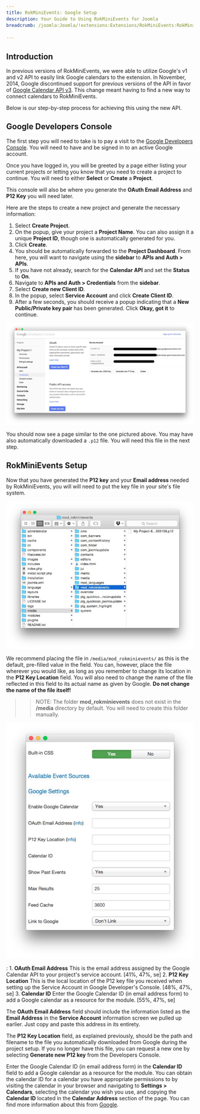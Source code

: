 ```yaml
---
title: RokMiniEvents: Google Setup
description: Your Guide to Using RokMiniEvents for Joomla
breadcrumb: /joomla:Joomla/!extensions:Extensions/RokMiniEvents:RokMiniEvents

---
```


Introduction
-----

In previous versions of RokMiniEvents, we were able to utilize Google's v1 and v2 API to easily link Google calendars to the extension. In November, 2014, Google discontinued support for previous versions of the API in favor of [Google Calendar API v3](https://developers.google.com/google-apps/calendar/). This change meant having to find a new way to connect calendars to RokMiniEvents.

Below is our step-by-step process for achieving this using the new API.

Google Developers Console
-----

The first step you will need to take is to pay a visit to the [Google Developers Console](https://console.developers.google.com/). You will need to have and be signed in to an active Google account.

Once you have logged in, you will be greeted by a page either listing your current projects or letting you know that you need to create a project to continue. You will need to either **Select** or **Create** a **Project**. 

This console will also be where you generate the **OAuth Email Address** and **P12 Key** you will need later.

Here are the steps to create a new project and generate the necessary information:

1. Select **Create Project**.
2. On the popup, give your project a **Project Name**. You can also assign it a unique **Project ID**, though one is automatically generated for you.
3. Click **Create**.
4. You should be automatically forwarded to the **Project Dashboard**. From here, you will want to navigate using the **sidebar** to **APIs and Auth > APIs**.
5. If you have not already, search for the **Calendar API** and set the **Status** to **On**.
6. Navigate to **APIs and Auth > Credentials** from the **sidebar**.
7. Select **Create new Client ID**.
8. In the popup, select **Service Account** and click **Create Client ID**.
9. After a few seconds, you should receive a popup indicating that a **New Public/Private key pair** has been generated. Click **Okay, got it** to continue.

![](assets/google_2.jpeg)

You should now see a page similar to the one pictured above. You may have also automatically downloaded a `.p12` file. You will need this file in the next step.

RokMiniEvents Setup
-----

Now that you have generated the **P12 key** and your **Email address** needed by RokMiniEvents, you will will need to put the key file in your site's file system.

![Google Setup](assets/google_3.jpeg)

We recommend placing the file in `/media/mod_rokminievents/` as this is the default, pre-filled value in the field. You can, however, place the file wherever you would like, as long as you remember to change its location in the **P12 Key Location** field. You will also need to change the name of the file reflected in this field to its actual name as given by Google. **Do not change the name of the file itself!**

>> NOTE: The folder **mod_rokminievents** does not exist in the **/media** directory by default. You will need to create this folder manually.

![Setup](assets/module_1.jpeg)

:   1. **OAuth Email Address** This is the email address assigned by the Google Calendar API to your project's service account. [41%, 47%, se]
    2. **P12 Key Location** This is the local location of the P12 key file you received when setting up the Service Account in Google Developer's Console. [48%, 47%, se]
    3. **Calendar ID** Enter the Google Calendar ID (in email address form) to add a Google calendar as a resource for the module. [55%, 47%, se]

The **OAuth Email Address** field should include the information listed as the **Email Address** in the **Service Account** information screen we pulled up earlier. Just copy and paste this address in its entirety.

The **P12 Key Location** field, as explained previously, should be the path and filename to the file you automatically downloaded from Google during the project setup. If you no longer have this file, you can request a new one by selecting **Generate new P12 key** from the Developers Console.

Enter the Google Calendar ID (in email address form) in the **Calendar ID** field to add a Google calendar as a resource for the module. You can obtain the calendar ID for a calendar you have appropriate permissions to by visiting the calendar in your browser and navigating to **Settings > Calendars**, selecting the calendar you wish you use, and copying the **Calendar ID** located in the **Calendar Address** section of the page. You can find more information about this from [Google](https://support.google.com/calendar/answer/37103?hl=en).

